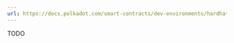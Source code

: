 ```yaml
---
url: https://docs.polkadot.com/smart-contracts/dev-environments/hardhat/compile-and-test/
---
```


TODO

